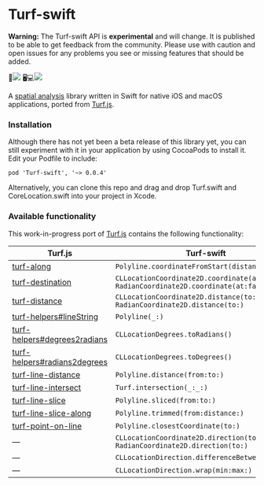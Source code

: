 # Turf-swift 

**Warning:** The Turf-swift API is **experimental** and will change. It is published to be able to get feedback from the community. Please use with caution and open issues for any problems you see or missing features that should be added.

📱[![](https://www.bitrise.io/app/49f5bcca71bf6c8d/status.svg?token=SzGBTkEtxsbuAnbcF9MTog&branch=master)](https://www.bitrise.io/app/49f5bcca71bf6c8d)
🖥💻[![](https://www.bitrise.io/app/b72273651db53613/status.svg?token=ODv2UnyAHoOxV8APATEBFw&branch=master)](https://www.bitrise.io/app/b72273651db53613)

A [spatial analysis](http://en.wikipedia.org/wiki/Spatial_analysis) library written in Swift for native iOS and macOS applications, ported from [Turf.js](https://github.com/Turfjs/turf/).

### Installation

Although there has not yet been a beta release of this library yet, you can still experiment with it in your application by using CocoaPods to install it. Edit your Podfile to include:

```
pod 'Turf-swift', '~> 0.0.4'
```

Alternatively, you can clone this repo and drag and drop Turf.swift and CoreLocation.swift into your project in Xcode.

### Available functionality

This work-in-progress port of [Turf.js](https://github.com/Turfjs/turf/) contains the following functionality:

Turf.js | Turf-swift
----|----
[turf-along](https://github.com/Turfjs/turf/tree/master/packages/turf-along/) | `Polyline.coordinateFromStart(distance:)`
[turf-destination](https://github.com/Turfjs/turf/tree/master/packages/turf-destination/) | `CLLocationCoordinate2D.coordinate(at:facing:)`<br>`RadianCoordinate2D.coordinate(at:facing:)`
[turf-distance](https://github.com/Turfjs/turf/tree/master/packages/turf-distance/) | `CLLocationCoordinate2D.distance(to:)`<br>`RadianCoordinate2D.distance(to:)`
[turf-helpers#lineString](https://github.com/Turfjs/turf/tree/master/packages/turf-helpers/#linestring) | `Polyline(_:)`
[turf-helpers#degrees2radians](https://github.com/Turfjs/turf/tree/master/packages/turf-helpers/#degrees2radians) | `CLLocationDegrees.toRadians()`
[turf-helpers#radians2degrees](https://github.com/Turfjs/turf/tree/master/packages/turf-helpers/#radians2degrees) | `CLLocationDegrees.toDegrees()`
[turf-line-distance](https://github.com/Turfjs/turf/tree/master/packages/turf-line-distance/) | `Polyline.distance(from:to:)`
[turf-line-intersect](https://github.com/Turfjs/turf/tree/master/packages/turf-line-intersect/) | `Turf.intersection(_:_:)`
[turf-line-slice](https://github.com/Turfjs/turf/tree/master/packages/turf-line-slice/) | `Polyline.sliced(from:to:)`
[turf-line-slice-along](https://github.com/Turfjs/turf/tree/master/packages/turf-line-slice-along/) | `Polyline.trimmed(from:distance:)`
[turf-point-on-line](https://github.com/Turfjs/turf/tree/master/packages/turf-point-on-line/) | `Polyline.closestCoordinate(to:)`
— | `CLLocationCoordinate2D.direction(to:)`<br>`RadianCoordinate2D.direction(to:)`
— | `CLLocationDirection.differenceBetween(_:)`
— | `CLLocationDirection.wrap(min:max:)`
